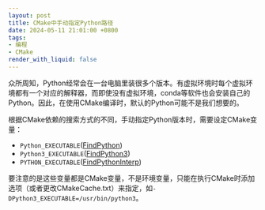 ```yaml
---
layout: post
title: CMake中手动指定Python路径
date: 2024-05-11 21:01:00 +0800
tags: 
- 编程
- CMake
render_with_liquid: false
---
```


众所周知，Python经常会在一台电脑里装很多个版本。有虚拟环境时每个虚拟环境都有一个对应的解释器，而即使没有虚拟环境，conda等软件也会安装自己的Python。因此，在使用CMake编译时，默认的Python可能不是我们想要的。


根据CMake依赖的搜索方式的不同，手动指定Python版本时，需要设定CMake变量：

 - `Python_EXECUTABLE`([FindPython](https://cmake.org/cmake/help/latest/module/FindPython.html))
 - `Python3_EXECUTABLE`([FindPython3](https://cmake.org/cmake/help/latest/module/FindPython3.html))
 - `PYTHON_EXECUTABLE`([FindPythonInterp](https://cmake.org/cmake/help/latest/module/FindPythonInterp.html))

要注意的是这些变量都是CMake变量，不是环境变量，只能在执行CMake时添加选项（或者更改CMakeCache.txt）来指定，如`-DPython3_EXECUTABLE=/usr/bin/python3`。